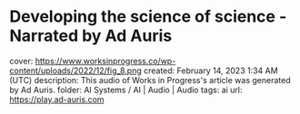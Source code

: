 # Developing the science of science - Narrated by Ad Auris

cover: https://www.worksinprogress.co/wp-content/uploads/2022/12/fig_8.png
created: February 14, 2023 1:34 AM (UTC)
description: This audio of Works in Progress's article was generated by Ad Auris.
folder: AI Systems / AI | Audio | Audio
tags: ai
url: https://play.ad-auris.com